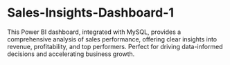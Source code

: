 # Sales-Insights-Dashboard-1
This Power BI dashboard, integrated with MySQL, provides a comprehensive analysis of sales performance, offering clear insights into revenue, profitability, and top performers. Perfect for driving data-informed decisions and accelerating business growth.
